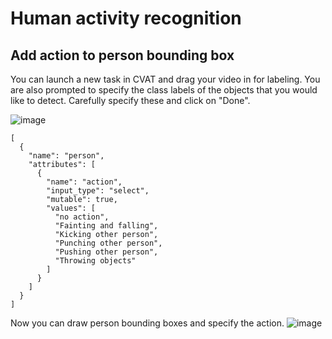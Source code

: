 # Human activity recognition

## Add action to person bounding box 

You can launch a new task in CVAT and drag your video in for labeling. You are also prompted to specify the class labels of the objects that you would like to detect. Carefully specify these and click on "Done".

![image](https://user-images.githubusercontent.com/35894891/199530755-a2ae7b7c-0c72-4fc7-ad0d-0c1627a369a8.png)

```
[
  {
    "name": "person",
    "attributes": [
      {
        "name": "action",
        "input_type": "select",
        "mutable": true,
        "values": [
          "no action",
          "Fainting and falling",
          "Kicking other person",
          "Punching other person",
          "Pushing other person",
          "Throwing objects"
        ]
      }
    ]
  }
]
```

Now you can draw person bounding boxes and specify the action.
![image](https://user-images.githubusercontent.com/35894891/199532868-8cd52e27-568e-4ade-ba1f-590068027738.png)
